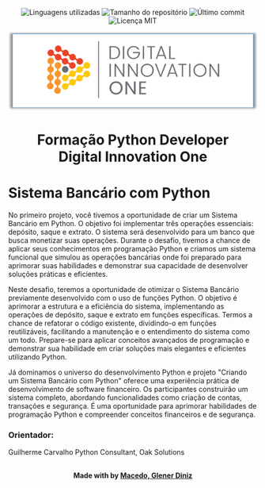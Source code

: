 <!-- Badges session -->
<p align="center">  
  <!-- languages -->
  <img src="https://img.shields.io/github/languages/count/pleiterson/academia-digital-dio?style=social" alt="Linguagens utilizadas">
  <!-- repo size -->
  <img src="https://img.shields.io/github/repo-size/Pleiterson/academia-digital-dio?style=social" alt="Tamanho do repositório">
  <!-- last commit -->
  <img src="https://img.shields.io/github/last-commit/Pleiterson/academia-digital-dio?style=social" alt="Último commit">
  <!-- licence MIT -->
  <img src="https://img.shields.io/github/license/Pleiterson/academia-digital-dio?style=social" alt="Licença MIT">
</p>

<!--Banner session-->
<p align="center"><img src="./src/_assets/img/banner.png" alt="banner"></p>

<!--About session-->
<h1 align="center">Formação Python Developer<br>Digital Innovation One</h1>



# Sistema Bancário com Python
No primeiro projeto, você tivemos a oportunidade de criar um Sistema Bancário em Python. O objetivo foi implementar três operações essenciais: depósito, saque e extrato. O sistema será desenvolvido para um banco que busca monetizar suas operações. Durante o desafio, tivemos a chance de aplicar seus conhecimentos em programação Python e criamos um sistema funcional que simulou as operações bancárias onde foi preparado para aprimorar suas habilidades e demonstrar sua capacidade de desenvolver soluções práticas e eficientes.

Neste desafio, teremos a oportunidade de otimizar o Sistema Bancário previamente desenvolvido com o uso de funções Python. O objetivo é aprimorar a estrutura e a eficiência do sistema, implementando as operações de depósito, saque e extrato em funções específicas. Termos a chance de refatorar o código existente, dividindo-o em funções reutilizáveis, facilitando a manutenção e o entendimento do sistema como um todo. Prepare-se para aplicar conceitos avançados de programação e demonstrar sua habilidade em criar soluções mais elegantes e eficientes utilizando Python.

Já dominamos o universo do desenvolvimento Python e projeto "Criando um Sistema Bancário com Python" oferece uma experiência prática de desenvolvimento de software financeiro. Os participantes construirão um sistema completo, abordando funcionalidades como criação de contas, transações e segurança. É uma oportunidade para aprimorar habilidades de programação Python e compreender conceitos financeiros e de segurança.

### Orientador:
Guilherme Carvalho
Python Consultant, Oak Solutions


##
<!--Bottom session-->
<h4 align=center>Made with by <a href="https://www.linkedin.com/in/gdmacedo/">Macedo, Glener Diniz</a></h4>